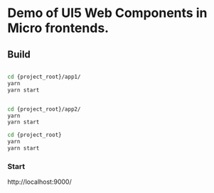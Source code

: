 # Demo of UI5 Web Components in Micro frontends.


## Build

```sh

cd {project_root}/app1/
yarn
yarn start


cd {project_root}/app2/
yarn
yarn start

cd {project_root}
yarn
yarn start
```


### Start
http://localhost:9000/
